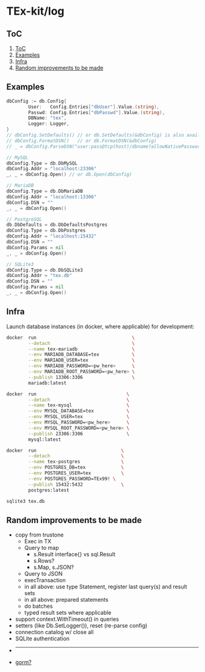 # TEx-kit/log

## ToC

1. [ToC](#toc)
2. [Examples](#examples)
3. [Infra](#infra)
4. [Random improvements to be made](#random-improvements-to-be-made)

## Examples

```go
dbConfig := db.Config{
        User:   Config.Entries["dbUser"].Value.(string),
        Passwd: Config.Entries["dbPasswd"].Value.(string),
        DBName: "tex",
        Logger: Logger,
}
// dbConfig.SetDefaults() // or db.SetDefaults(&dbConfig) is also available
// dbConfig.FormatDSN()   // or db.FormatDSN(&dbConfig)
// _ = dbConfig.ParseDSN("user:pass@tcp(host)/dbname?allowNativePasswords=true&checkConnLiveness=true&collation=utf8_general_ci&loc=UTC&maxAllowedPacket=4&foo=bar")

// MySQL
dbConfig.Type = db.DbMySQL
dbConfig.Addr = "localhost:23306"
_, _ = dbConfig.Open() // or db.Open(dbConfig)

// MariaDB
dbConfig.Type = db.DbMariaDB
dbConfig.Addr = "localhost:13306"
dbConfig.DSN = ""
_, _ = dbConfig.Open()

// PostgreSQL
db.DbDefaults = db.DbDefaultsPostgres
dbConfig.Type = db.DbPostgres
dbConfig.Addr = "localhost:15432"
dbConfig.DSN = ""
dbConfig.Params = nil
_, _ = dbConfig.Open()

// SQLite3
dbConfig.Type = db.DbSQLite3
dbConfig.Addr = "tex.db"
dbConfig.DSN = ""
dbConfig.Params = nil
_, _ = dbConfig.Open()
```

## Infra

Launch database instances (in docker, where applicable) for development:

```sh
docker  run                                   \
        --detach                              \
        --name tex-mariadb                    \
        --env MARIADB_DATABASE=tex            \
        --env MARIADB_USER=tex                \
        --env MARIADB_PASSWORD=<pw_here>      \
        --env MARIADB_ROOT_PASSWORD=<pw_here> \
        --publish 13306:3306                  \
        mariadb:latest
```

```sh
docker  run                                 \
        --detach                            \
        --name tex-mysql                    \
        --env MYSQL_DATABASE=tex            \
        --env MYSQL_USER=tex                \
        --env MYSQL_PASSWORD=<pw_here>      \
        --env MYSQL_ROOT_PASSWORD=<pw_here> \
        --publish 23306:3306                \
        mysql:latest
```

```sh
docker  run                               \
        --detach                          \
        --name tex-postgres               \
        --env POSTGRES_DB=tex             \
        --env POSTGRES_USER=tex           \
        --env POSTGRES_PASSWORD=TEx99! \
        --publish 15432:5432              \
        postgres:latest
```

```sh
sqlite3 tex.db
```

## Random improvements to be made

* copy from trustone
  * Exec in TX
  * Query to map
    * s.Result interface{} vs sql.Result
    * s.Rows?
    * s.Map, s.JSON?
  * Query to JSON
  * execTransaction
  * in all above: use type Statement, register last query(s) and result sets
  * in all above: prepared statements
  * do batches
  * typed result sets where applicable
* support context.WithTimeout() in queries
* setters (like Db.SetLogger()), reset (re-parse config)
* connection catalog w/ close all
* SQLite authentication
* ---
* [gorm?](https://gorm.io/index.html)
